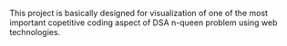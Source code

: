 This project is basically designed for visualization of one of the most important copetitive coding aspect of DSA n-queen problem using web technologies.
